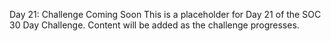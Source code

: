 Day 21: Challenge Coming Soon
This is a placeholder for Day 21 of the SOC 30 Day Challenge.
Content will be added as the challenge progresses.
